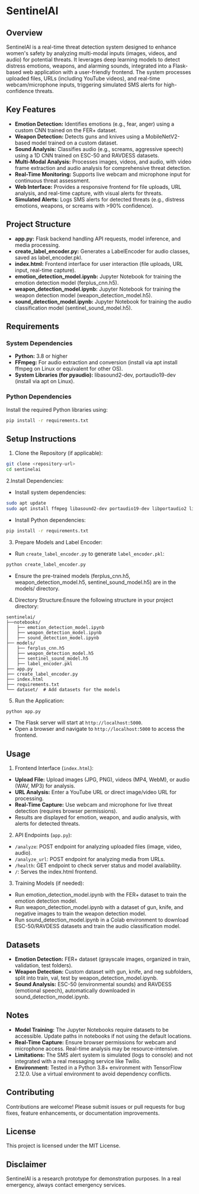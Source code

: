 # SentinelAl
## Overview
SentinelAI is a real-time threat detection system designed to enhance women's safety by analyzing multi-modal inputs (images, videos, and audio) for potential threats. It leverages deep learning models to detect distress emotions, weapons, and alarming sounds, integrated into a Flask-based web application with a user-friendly frontend. The system processes uploaded files, URLs (including YouTube videos), and real-time webcam/microphone inputs, triggering simulated SMS alerts for high-confidence threats.
## Key Features
- **Emotion Detection:** Identifies emotions (e.g., fear, anger) using a custom CNN trained on the FER+ dataset.
- **Weapon Detection:** Detects guns and knives using a MobileNetV2-based model trained on a custom dataset.
- **Sound Analysis:** Classifies audio (e.g., screams, aggressive speech) using a 1D CNN trained on ESC-50 and RAVDESS datasets.
- **Multi-Modal Analysis:** Processes images, videos, and audio, with video frame extraction and audio analysis for comprehensive threat detection.
- **Real-Time Monitoring:** Supports live webcam and microphone input for continuous threat assessment.
- **Web Interface:** Provides a responsive frontend for file uploads, URL analysis, and real-time capture, with visual alerts for threats.
- **Simulated Alerts:** Logs SMS alerts for detected threats (e.g., distress emotions, weapons, or screams with >90% confidence).

## Project Structure
- **app.py:** Flask backend handling API requests, model inference, and media processing.
- **create_label_encoder.py:** Generates a LabelEncoder for audio classes, saved as label_encoder.pkl.
- **index.html:** Frontend interface for user interaction (file uploads, URL input, real-time capture).
- **emotion_detection_model.ipynb:** Jupyter Notebook for training the emotion detection model (ferplus_cnn.h5).
- **weapon_detection_model.ipynb:** Jupyter Notebook for training the weapon detection model (weapon_detection_model.h5).
- **sound_detection_model.ipynb:** Jupyter Notebook for training the audio classification model (sentinel_sound_model.h5).

## Requirements
### System Dependencies
- **Python:** 3.8 or higher
- **FFmpeg:** For audio extraction and conversion (install via apt install ffmpeg on Linux or equivalent for other OS).
- **System Libraries (for pyaudio):** libasound2-dev, portaudio19-dev (install via apt on Linux).

### Python Dependencies
Install the required Python libraries using:
```bash
pip install -r requirements.txt
```
## Setup Instructions

1. Clone the Repository (if applicable):
```bash
git clone <repository-url>
cd sentinelai
```

2.Install Dependencies:
- Install system dependencies:
```bash
sudo apt update
sudo apt install ffmpeg libasound2-dev portaudio19-dev libportaudio2 libportaudiocpp0
```
- Install Python dependencies:
```bash
pip install -r requirements.txt
```
3. Prepare Models and Label Encoder:
- Run ```create_label_encoder.py``` to generate ```label_encoder.pkl```:
```bash
python create_label_encoder.py
```
- Ensure the pre-trained models (ferplus_cnn.h5, weapon_detection_model.h5, sentinel_sound_model.h5) are in the models/ directory.

4. Directory Structure:Ensure the following structure in your project directory:
```plain
sentinelai/
├──notebooks/
│   ├── emotion_detection_model.ipynb
│   ├── weapon_detection_model.ipynb
│   ├── sound_detection_model.ipynb
├── models/
│   ├── ferplus_cnn.h5
│   ├── weapon_detection_model.h5
│   ├── sentinel_sound_model.h5
│   ├── label_encoder.pkl
├── app.py
├── create_label_encoder.py
├── index.html
├── requirements.txt
└── dataset/  # Add datasets for the models
```

5. Run the Application:
```bash
python app.py
```
- The Flask server will start at ```http://localhost:5000```.
- Open a browser and navigate to ```http://localhost:5000``` to access the frontend.



## Usage

1. Frontend Interface (```index.html```):

- **Upload File:** Upload images (JPG, PNG), videos (MP4, WebM), or audio (WAV, MP3) for analysis.
- **URL Analysis:** Enter a YouTube URL or direct image/video URL for processing.
- **Real-Time Capture:** Use webcam and microphone for live threat detection (requires browser permissions).
- Results are displayed for emotion, weapon, and audio analysis, with alerts for detected threats.


2. API Endpoints (```app.py```):

- ```/analyze```: POST endpoint for analyzing uploaded files (image, video, audio).
- ```/analyze_url```: POST endpoint for analyzing media from URLs.
- ```/health```: GET endpoint to check server status and model availability.
- ```/```: Serves the index.html frontend.


3. Training Models (if needed):

- Run emotion_detection_model.ipynb with the FER+ dataset to train the emotion detection model.
- Run weapon_detection_model.ipynb with a dataset of gun, knife, and negative images to train the weapon detection model.
- Run sound_detection_model.ipynb in a Colab environment to download ESC-50/RAVDESS datasets and train the audio classification model.



## Datasets

- **Emotion Detection:** FER+ dataset (grayscale images, organized in train, validation, test folders).
- **Weapon Detection:** Custom dataset with gun, knife, and neg subfolders, split into train, val, test by weapon_detection_model.ipynb.
- **Sound Analysis:** ESC-50 (environmental sounds) and RAVDESS (emotional speech), automatically downloaded in sound_detection_model.ipynb.

## Notes

- **Model Training:** The Jupyter Notebooks require datasets to be accessible. Update paths in notebooks if not using the default locations.
- **Real-Time Capture:** Ensure browser permissions for webcam and microphone access. Real-time analysis may be resource-intensive.
- **Limitations:** The SMS alert system is simulated (logs to console) and not integrated with a real messaging service like Twilio.
- **Environment:** Tested in a Python 3.8+ environment with TensorFlow 2.12.0. Use a virtual environment to avoid dependency conflicts.

## Contributing
Contributions are welcome! Please submit issues or pull requests for bug fixes, feature enhancements, or documentation improvements.
## License
This project is licensed under the MIT License.
## Disclaimer
SentinelAI is a research prototype for demonstration purposes. In a real emergency, always contact emergency services.


